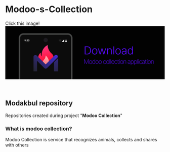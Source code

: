 # Modoo-s-Collection

Click this image!
[<img src="https://raw.githubusercontent.com/capdale/.github/main/profile/imgs/download.png">](https://drive.usercontent.google.com/download?id=1Se8yGDHNnaCtZJp0zr1arc400_b3aLbm&export=download&authuser=0)

</br>

## Modakbul repository

Repositories created during project "**Modoo Collection**"

### What is modoo collection?

Modoo Collection is service that recognizes animals, collects and shares with others
